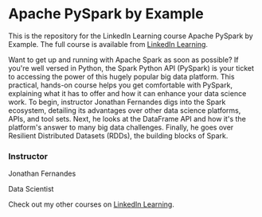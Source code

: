 # Apache PySpark by Example
This is the repository for the LinkedIn Learning course Apache PySpark by Example. The full course is available from [LinkedIn Learning][lil-course-url].

Want to get up and running with Apache Spark as soon as possible? If you're well versed in Python, the Spark Python API (PySpark) is your ticket to accessing the power of this hugely popular big data platform. This practical, hands-on course helps you get comfortable with PySpark, explaining what it has to offer and how it can enhance your data science work. To begin, instructor Jonathan Fernandes digs into the Spark ecosystem, detailing its advantages over other data science platforms, APIs, and tool sets. Next, he looks at the DataFrame API and how it's the platform's answer to many big data challenges. Finally, he goes over Resilient Distributed Datasets (RDDs), the building blocks of Spark.

### Instructor

Jonathan Fernandes 
                            
Data Scientist

                            

Check out my other courses on [LinkedIn Learning](https://www.linkedin.com/learning/instructors/jonathan-fernandes).

[lil-course-url]: https://www.linkedin.com/learning/apache-pyspark-by-example?dApp=59033956&leis=LAA
